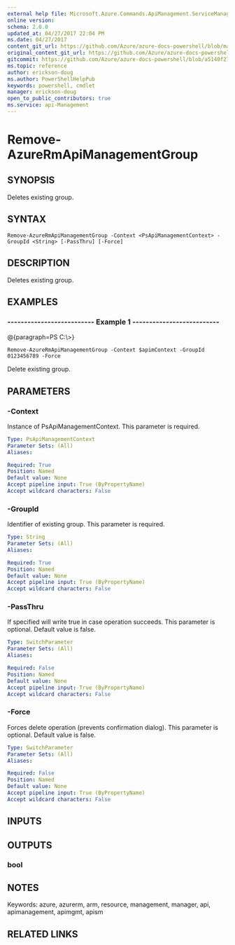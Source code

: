 ```yaml
---
external help file: Microsoft.Azure.Commands.ApiManagement.ServiceManagement.dll-Help.xml
online version:
schema: 2.0.0
updated_at: 04/27/2017 22:04 PM
ms.date: 04/27/2017
content_git_url: https://github.com/Azure/azure-docs-powershell/blob/master/azureps-cmdlets-docs/ResourceManager/AzureRM.ApiManagement/v1.0.4.3/Remove-AzureRmApiManagementGroup.md
original_content_git_url: https://github.com/Azure/azure-docs-powershell/blob/master/azureps-cmdlets-docs/ResourceManager/AzureRM.ApiManagement/v1.0.4.3/Remove-AzureRmApiManagementGroup.md
gitcommit: https://github.com/Azure/azure-docs-powershell/blob/a5140f27ab8f99c2992dc2ba0c9a1cd31941b109
ms.topic: reference
author: erickson-doug
ms.author: PowerShellHelpPub
keywords: powershell, cmdlet
manager: erickson-doug
open_to_public_contributors: true
ms.service: api-Management
---
```


# Remove-AzureRmApiManagementGroup

## SYNOPSIS
Deletes existing group.

## SYNTAX

```
Remove-AzureRmApiManagementGroup -Context <PsApiManagementContext> -GroupId <String> [-PassThru] [-Force]
```

## DESCRIPTION
Deletes existing group.

## EXAMPLES

### --------------------------  Example 1  --------------------------
@{paragraph=PS C:\\\>}

```
Remove-AzureRmApiManagementGroup -Context $apimContext -GroupId 0123456789 -Force
```

Delete existing group.

## PARAMETERS

### -Context
Instance of PsApiManagementContext.
This parameter is required.

```yaml
Type: PsApiManagementContext
Parameter Sets: (All)
Aliases: 

Required: True
Position: Named
Default value: None
Accept pipeline input: True (ByPropertyName)
Accept wildcard characters: False
```

### -GroupId
Identifier of existing group.
This parameter is required.

```yaml
Type: String
Parameter Sets: (All)
Aliases: 

Required: True
Position: Named
Default value: None
Accept pipeline input: True (ByPropertyName)
Accept wildcard characters: False
```

### -PassThru
If specified will write true in case operation succeeds.
This parameter is optional.
Default value is false.

```yaml
Type: SwitchParameter
Parameter Sets: (All)
Aliases: 

Required: False
Position: Named
Default value: None
Accept pipeline input: True (ByPropertyName)
Accept wildcard characters: False
```

### -Force
Forces delete operation (prevents confirmation dialog).
This parameter is optional.
Default value is false.

```yaml
Type: SwitchParameter
Parameter Sets: (All)
Aliases: 

Required: False
Position: Named
Default value: None
Accept pipeline input: True (ByPropertyName)
Accept wildcard characters: False
```

## INPUTS

## OUTPUTS

### bool

## NOTES
Keywords: azure, azurerm, arm, resource, management, manager, api, apimanagement, apimgmt, apism

## RELATED LINKS

